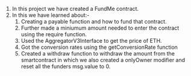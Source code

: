 1. In this project we have created a FundMe contract.
2. In this we have learned about:-
    1. Creating a payable function and how to fund that contract.
    2. Further made a miniumum amount needed to enter the contract using the require function.
    3. Used the AggregatorV3Interface to get the price of ETH.
    4. Got the conversion rates using the getConversionRate function
    5. Created a withdraw function to withdraw the amount from the smartcontract in which we also created a onlyOwner modifier and reset all the funders msg.value to 0.